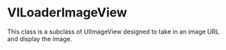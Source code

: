 VILoaderImageView
=================

This class is a subclass of UIImageView designed to take in an image URL and display the image.